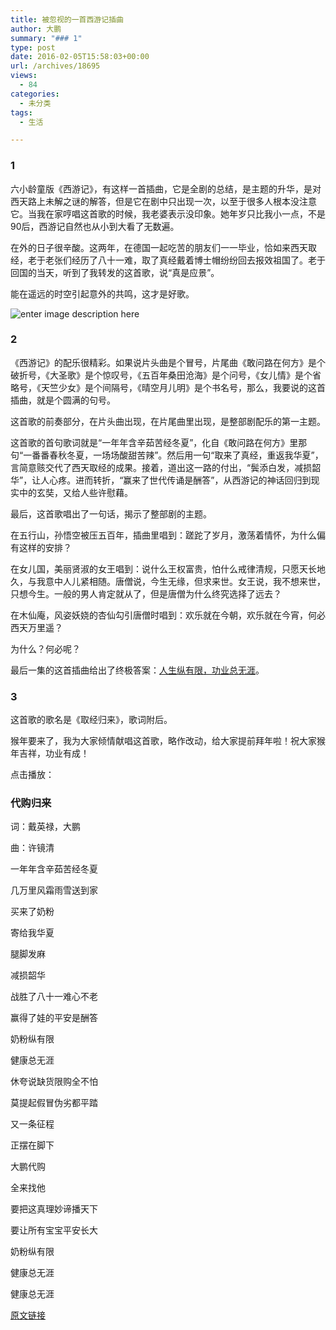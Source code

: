 ```yaml
---
title: 被忽视的一首西游记插曲
author: 大鹏
summary: "### 1"
type: post
date: 2016-02-05T15:58:03+00:00
url: /archives/18695
views:
  - 84
categories:
  - 未分类
tags:
  - 生活

---
```

### 1

六小龄童版《西游记》，有这样一首插曲，它是全剧的总结，是主题的升华，是对西天路上未解之谜的解答，但是它在剧中只出现一次，以至于很多人根本没注意它。当我在家哼唱这首歌的时候，我老婆表示没印象。她年岁只比我小一点，不是90后，西游记自然也从小到大看了无数遍。

在外的日子很辛酸。这两年，在德国一起吃苦的朋友们一一毕业，恰如来西天取经，老于老张们经历了八十一难，取了真经戴着博士帽纷纷回去报效祖国了。老于回国的当天，听到了我转发的这首歌，说“真是应景”。

能在遥远的时空引起意外的共鸣，这才是好歌。

![enter image description here][1]

### 2

《西游记》的配乐很精彩。如果说片头曲是个冒号，片尾曲《敢问路在何方》是个破折号，《大圣歌》是个惊叹号，《五百年桑田沧海》是个问号，《女儿情》是个省略号，《天竺少女》是个间隔号，《晴空月儿明》是个书名号，那么，我要说的这首插曲，就是个圆满的句号。

这首歌的前奏部分，在片头曲出现，在片尾曲里出现，是整部剧配乐的第一主题。

这首歌的首句歌词就是“一年年含辛茹苦经冬夏”，化自《敢问路在何方》里那句“一番番春秋冬夏，一场场酸甜苦辣”。然后用一句“取来了真经，重返我华夏”，言简意赅交代了西天取经的成果。接着，道出这一路的付出，“鬓添白发，减损韶华”，让人心疼。进而转折，“赢来了世代传诵是酬答”，从西游记的神话回归到现实中的玄奘，又给人些许慰藉。

最后，这首歌唱出了一句话，揭示了整部剧的主题。

在五行山，孙悟空被压五百年，插曲里唱到：蹉跎了岁月，激荡着情怀，为什么偏有这样的安排？

在女儿国，美丽贤淑的女王唱到：说什么王权富贵，怕什么戒律清规，只愿天长地久，与我意中人儿紧相随。唐僧说，今生无缘，但求来世。女王说，我不想来世，只想今生。一般的男人肯定就从了，但是唐僧为什么终究选择了远去？

在木仙庵，风姿妖娆的杏仙勾引唐僧时唱到：欢乐就在今朝，欢乐就在今宵，何必西天万里遥？

为什么？何必呢？

最后一集的这首插曲给出了终极答案：[人生纵有限，功业总无涯][2]。

### 3

这首歌的歌名是《取经归来》，歌词附后。

猴年要来了，我为大家倾情献唱这首歌，略作改动，给大家提前拜年啦！祝大家猴年吉祥，功业有成！

点击播放：



### 代购归来

词：戴英禄，大鹏
  
曲：许镜清

一年年含辛茹苦经冬夏
  
几万里风霜雨雪送到家
  
买来了奶粉
  
寄给我华夏
  
腿脚发麻
  
减损韶华
  
战胜了八十一难心不老
  
赢得了娃的平安是酬答
  
奶粉纵有限
  
健康总无涯

休夸说缺货限购全不怕
  
莫提起假冒伪劣都平踏
  
又一条征程
  
正摆在脚下
  
大鹏代购
  
全来找他
  
要把这真理妙谛播天下
  
要让所有宝宝平安长大
  
奶粉纵有限
  
健康总无涯
  
健康总无涯

 [1]: http://www.yn.xinhuanet.com/newscenter/2005-12/05/xin_09120205115154665477.jpg
 [2]: https://www.google.at/url?sa=t&rct=j&q=&esrc=s&source=web&cd=15&cad=rja&uact=8&ved=0ahUKEwjKqKOh_uDKAhVMOhQKHYyGCWc4ChAWCD4wBA&url=http://pzhao.org/archives/17808&usg=AFQjCNGcrCyuLy6-rQHpG-2xDb5Ev775wQ&sig2=EOdk8hZ4brqoz6s41__M6w&bvm=bv.113370389,d.d24

[原文链接](http://dapengde.com/archives/18695)


